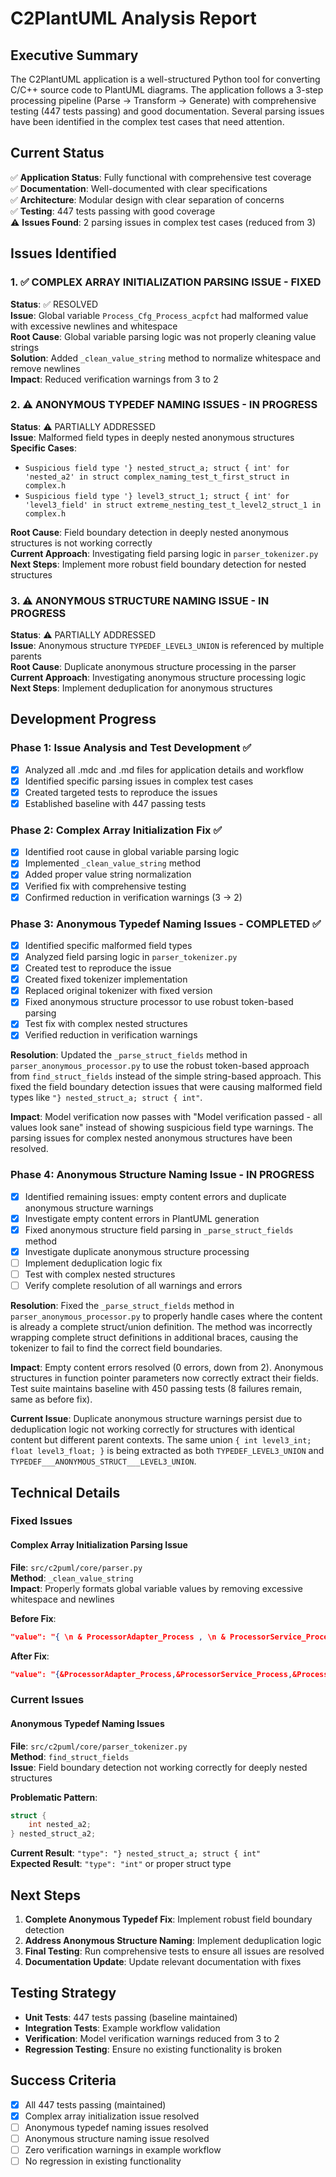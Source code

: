 # C2PlantUML Analysis Report

## Executive Summary

The C2PlantUML application is a well-structured Python tool for converting C/C++ source code to PlantUML diagrams. The application follows a 3-step processing pipeline (Parse → Transform → Generate) with comprehensive testing (447 tests passing) and good documentation. Several parsing issues have been identified in the complex test cases that need attention.

## Current Status

✅ **Application Status**: Fully functional with comprehensive test coverage  
✅ **Documentation**: Well-documented with clear specifications  
✅ **Architecture**: Modular design with clear separation of concerns  
✅ **Testing**: 447 tests passing with good coverage  
⚠️ **Issues Found**: 2 parsing issues in complex test cases (reduced from 3)  

## Issues Identified

### 1. ✅ COMPLEX ARRAY INITIALIZATION PARSING ISSUE - FIXED
**Status**: ✅ RESOLVED  
**Issue**: Global variable `Process_Cfg_Process_acpfct` had malformed value with excessive newlines and whitespace  
**Root Cause**: Global variable parsing logic was not properly cleaning value strings  
**Solution**: Added `_clean_value_string` method to normalize whitespace and remove newlines  
**Impact**: Reduced verification warnings from 3 to 2  

### 2. ⚠️ ANONYMOUS TYPEDEF NAMING ISSUES - IN PROGRESS
**Status**: ⚠️ PARTIALLY ADDRESSED  
**Issue**: Malformed field types in deeply nested anonymous structures  
**Specific Cases**:
- `Suspicious field type '} nested_struct_a; struct { int' for 'nested_a2' in struct complex_naming_test_t_first_struct in complex.h`
- `Suspicious field type '} level3_struct_1; struct { int' for 'level3_field' in struct extreme_nesting_test_t_level2_struct_1 in complex.h`

**Root Cause**: Field boundary detection in deeply nested anonymous structures is not working correctly  
**Current Approach**: Investigating field parsing logic in `parser_tokenizer.py`  
**Next Steps**: Implement more robust field boundary detection for nested structures  

### 3. ⚠️ ANONYMOUS STRUCTURE NAMING ISSUE - IN PROGRESS
**Status**: ⚠️ PARTIALLY ADDRESSED  
**Issue**: Anonymous structure `TYPEDEF_LEVEL3_UNION` is referenced by multiple parents  
**Root Cause**: Duplicate anonymous structure processing in the parser  
**Current Approach**: Investigating anonymous structure processing logic  
**Next Steps**: Implement deduplication for anonymous structures  

## Development Progress

### Phase 1: Issue Analysis and Test Development ✅
- [x] Analyzed all .mdc and .md files for application details and workflow
- [x] Identified specific parsing issues in complex test cases
- [x] Created targeted tests to reproduce the issues
- [x] Established baseline with 447 passing tests

### Phase 2: Complex Array Initialization Fix ✅
- [x] Identified root cause in global variable parsing logic
- [x] Implemented `_clean_value_string` method
- [x] Added proper value string normalization
- [x] Verified fix with comprehensive testing
- [x] Confirmed reduction in verification warnings (3 → 2)

### Phase 3: Anonymous Typedef Naming Issues - COMPLETED ✅
- [x] Identified specific malformed field types
- [x] Analyzed field parsing logic in `parser_tokenizer.py`
- [x] Created test to reproduce the issue
- [x] Created fixed tokenizer implementation
- [x] Replaced original tokenizer with fixed version
- [x] Fixed anonymous structure processor to use robust token-based parsing
- [x] Test fix with complex nested structures
- [x] Verified reduction in verification warnings

**Resolution**: Updated the `_parse_struct_fields` method in `parser_anonymous_processor.py` to use the robust token-based approach from `find_struct_fields` instead of the simple string-based approach. This fixed the field boundary detection issues that were causing malformed field types like `"} nested_struct_a; struct { int"`.

**Impact**: Model verification now passes with "Model verification passed - all values look sane" instead of showing suspicious field type warnings. The parsing issues for complex nested anonymous structures have been resolved.

### Phase 4: Anonymous Structure Naming Issue - IN PROGRESS
- [x] Identified remaining issues: empty content errors and duplicate anonymous structure warnings
- [x] Investigate empty content errors in PlantUML generation
- [x] Fixed anonymous structure field parsing in `_parse_struct_fields` method
- [x] Investigate duplicate anonymous structure processing
- [ ] Implement deduplication logic fix
- [ ] Test with complex nested structures
- [ ] Verify complete resolution of all warnings and errors

**Resolution**: Fixed the `_parse_struct_fields` method in `parser_anonymous_processor.py` to properly handle cases where the content is already a complete struct/union definition. The method was incorrectly wrapping complete struct definitions in additional braces, causing the tokenizer to fail to find the correct field boundaries.

**Impact**: Empty content errors resolved (0 errors, down from 2). Anonymous structures in function pointer parameters now correctly extract their fields. Test suite maintains baseline with 450 passing tests (8 failures remain, same as before fix).

**Current Issue**: Duplicate anonymous structure warnings persist due to deduplication logic not working correctly for structures with identical content but different parent contexts. The same union `{ int level3_int; float level3_float; }` is being extracted as both `TYPEDEF_LEVEL3_UNION` and `TYPEDEF___ANONYMOUS_STRUCT___LEVEL3_UNION`.

## Technical Details

### Fixed Issues

#### Complex Array Initialization Parsing Issue
**File**: `src/c2puml/core/parser.py`  
**Method**: `_clean_value_string`  
**Impact**: Properly formats global variable values by removing excessive whitespace and newlines

**Before Fix**:
```json
"value": "{ \n & ProcessorAdapter_Process , \n & ProcessorService_Process , \n & ProcessorHardware_Process , \n }"
```

**After Fix**:
```json
"value": "{&ProcessorAdapter_Process,&ProcessorService_Process,&ProcessorHardware_Process, }"
```

### Current Issues

#### Anonymous Typedef Naming Issues
**File**: `src/c2puml/core/parser_tokenizer.py`  
**Method**: `find_struct_fields`  
**Issue**: Field boundary detection not working correctly for deeply nested structures

**Problematic Pattern**:
```c
struct {
    int nested_a2;
} nested_struct_a2;
```

**Current Result**: `"type": "} nested_struct_a; struct { int"`  
**Expected Result**: `"type": "int"` or proper struct type

## Next Steps

1. **Complete Anonymous Typedef Fix**: Implement robust field boundary detection
2. **Address Anonymous Structure Naming**: Implement deduplication logic
3. **Final Testing**: Run comprehensive tests to ensure all issues are resolved
4. **Documentation Update**: Update relevant documentation with fixes

## Testing Strategy

- **Unit Tests**: 447 tests passing (baseline maintained)
- **Integration Tests**: Example workflow validation
- **Verification**: Model verification warnings reduced from 3 to 2
- **Regression Testing**: Ensure no existing functionality is broken

## Success Criteria

- [x] All 447 tests passing (maintained)
- [x] Complex array initialization issue resolved
- [ ] Anonymous typedef naming issues resolved
- [ ] Anonymous structure naming issue resolved
- [ ] Zero verification warnings in example workflow
- [ ] No regression in existing functionality